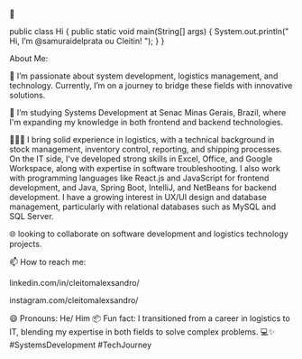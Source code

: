 👋

public class Hi {
    public static void main(String[] args) {
        System.out.println(" Hi, I’m @samuraidelprata ou Cleitin! ");
    }
}

About Me:

👀 I’m passionate about system development, logistics management, and technology. Currently, I’m on a journey to bridge these fields with innovative solutions.

🌱 I’m studying Systems Development at Senac Minas Gerais, Brazil, where I'm expanding my knowledge in both frontend and backend technologies.

👨🏾‍💻 I bring solid experience in logistics, with a technical background in stock management, inventory control, reporting, and shipping processes. On the IT side, I've developed strong skills in Excel, Office, and Google Workspace, along with expertise in software troubleshooting. I also work with programming languages like React.js and JavaScript for frontend development, and Java, Spring Boot, IntelliJ, and NetBeans for backend development. I have a growing interest in UX/UI design and database management, particularly with relational databases such as MySQL and SQL Server.

🌐 looking to collaborate on software development and logistics technology projects.

📫 How to reach me: 

linkedin.com/in/cleitomalexsandro/

instagram.com/cleitomalexsandro/

😄 Pronouns: He/ Him
📦 Fun fact: I transitioned from a career in logistics to IT, blending my expertise in both fields to solve complex problems.    💻✨ #SystemsDevelopment #TechJourney
<!--- samuraidelprata/samuraidelprata is a ✨ special ✨ repository because its `README.md` appears on your GitHub profile. --->
